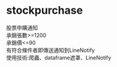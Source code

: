 # stockpurchase
股票申購通知 \
承銷張數>=1200\
承銷價<=90\
有符合條件者即傳送通知到LineNotify\
使用技術:爬蟲、dataframe遮罩、LineNotify
